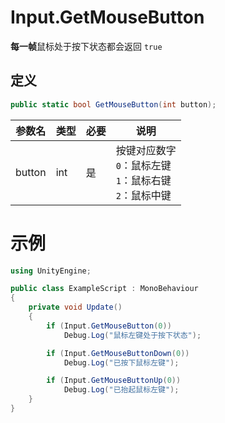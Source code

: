 # Input.GetMouseButton

**每一帧**鼠标处于按下状态都会返回 `true`

## 定义

```csharp
public static bool GetMouseButton(int button);
```

| 参数名 | 类型 | 必要 | 说明                                                         |
| ------ | ---- | ---- | ------------------------------------------------------------ |
| button | int  | 是   | 按键对应数字<br>`0`：鼠标左键<br>`1`：鼠标右键<br>`2`：鼠标中键 |

# 示例

```csharp
using UnityEngine;

public class ExampleScript : MonoBehaviour
{
    private void Update()
    {
		if (Input.GetMouseButton(0))
            Debug.Log("鼠标左键处于按下状态");

        if (Input.GetMouseButtonDown(0))
            Debug.Log("已按下鼠标左键");

        if (Input.GetMouseButtonUp(0))
            Debug.Log("已抬起鼠标左键");
    }
}
```